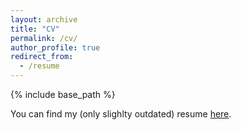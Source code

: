 ```yaml
---
layout: archive
title: "CV"
permalink: /cv/
author_profile: true
redirect_from:
  - /resume
---
```


{% include base_path %}

You can find my (only slighlty outdated) resume [here](https://drive.google.com/file/d/1lzX8k5fVoySms0lSKDQxgE0HJEVyH3hG/view?usp=sharing).
